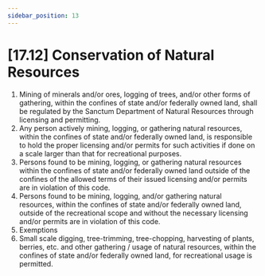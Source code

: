 ```yaml
---
sidebar_position: 13
---
```

# [17.12] Conservation of Natural Resources

1. Mining of minerals and/or ores, logging of trees, and/or other forms of gathering, within the confines of state and/or federally owned land, shall be regulated by the Sanctum Department of Natural Resources through licensing and permitting.
2. Any person actively mining, logging, or gathering natural resources, within the confines of state and/or federally owned land, is responsible to hold the proper licensing and/or permits for such activities if done on a scale larger than that for recreational purposes.
3. Persons found to be mining, logging, or gathering natural resources within the confines of state and/or federally owned land outside of the confines of the allowed terms of their issued licensing and/or permits are in violation of this code.
4. Persons found to be mining, logging, and/or gathering natural resources, within the confines of state and/or federally owned land, outside of the recreational scope and without the necessary licensing and/or permits are in violation of this code.
5. Exemptions
6. Small scale digging, tree-trimming, tree-chopping, harvesting of plants, berries, etc. and other gathering / usage of natural resources, within the confines of state and/or federally owned land, for recreational usage is permitted.